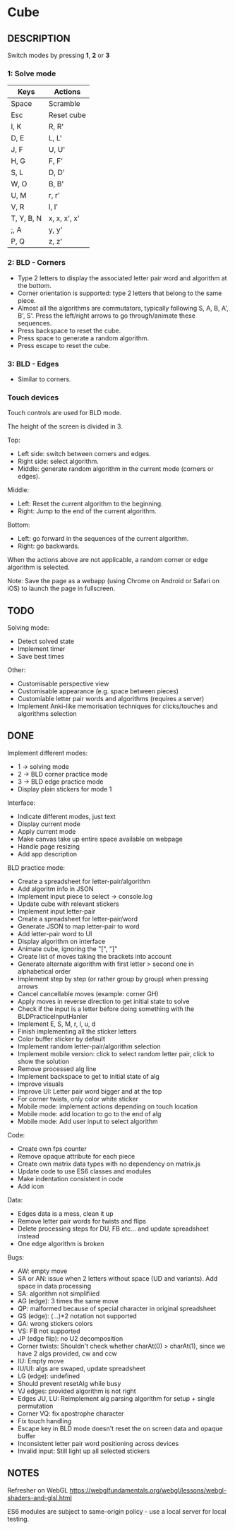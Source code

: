 # Cube

## DESCRIPTION
Switch modes by pressing **1**, **2** or **3**

### **1**: Solve mode
Keys | Actions
---- | ----
Space | Scramble
Esc | Reset cube
I, K | R, R'
D, E | L, L'
J, F | U, U'
H, G | F, F'
S, L | D, D'
W, O | B, B'
U, M | r, r'
V, R | l, l'
T, Y, B, N | x, x, x', x'
;, A | y, y'
P, Q | z, z'

### **2**: BLD - Corners
- Type 2 letters to display the associated letter pair word and algorithm at the bottom.
- Corner orientation is supported: type 2 letters that belong to the same piece.
- Almost all the algorithms are commutators, typically following S, A, B, A', B', S'. Press the left/right arrows to go through/animate these sequences.
- Press backspace to reset the cube.
- Press space to generate a random algorithm.
- Press escape to reset the cube.

### **3**: BLD - Edges
- Similar to corners.

### Touch devices

Touch controls are used for BLD mode.

The height of the screen is divided in 3.

Top:
- Left side: switch between corners and edges.
- Right side: select algorithm.
- Middle: generate random algorithm in the current mode (corners or edges).

Middle:
- Left: Reset the current algorithm to the beginning.
- Right: Jump to the end of the current algorithm.

Bottom:
- Left: go forward in the sequences of the current algorithm.
- Right: go backwards.

When the actions above are not applicable, a random corner or edge algorithm is selected.

Note: Save the page as a webapp (using Chrome on Android or Safari on iOS) to launch the page in fullscreen.

## TODO

Solving mode:
- Detect solved state
- Implement timer
- Save best times

Other:
- Customisable perspective view
- Customisable appearance (e.g. space between pieces)
- Customiable letter pair words and algorithms (requires a server)
- Implement Anki-like memorisation techniques for clicks/touches and algorithms selection

## DONE

Implement different modes:
- 1 -> solving mode
- 2 -> BLD corner practice mode
- 3 -> BLD edge practice mode
- Display plain stickers for mode 1

Interface:
- Indicate different modes, just text
- Display current mode
- Apply current mode
- Make canvas take up entire space available on webpage
- Handle page resizing
- Add app description

BLD practice mode:
- Create a spreadsheet for letter-pair/algorithm
- Add algoritm info in JSON
- Implement input piece to select -> console.log
- Update cube with relevant stickers
- Implement input letter-pair
- Create a spreadsheet for letter-pair/word
- Generate JSON to map letter-pair to word
- Add letter-pair word to UI
- Display algorithm on interface
- Animate cube, ignoring the "[", "]"
- Create list of moves taking the brackets into account
- Generate alternate algorithm with first letter > second one in alphabetical order
- Implement step by step (or rather group by group) when pressing arrows
- Cancel cancellable moves (example: corner GH)
- Apply moves in reverse direction to get initial state to solve
- Check if the input is a letter before doing something with the BLDPracticeInputHanler
- Implement E, S, M, r, l, u, d
- Finish implementing all the sticker letters
- Color buffer sticker by default
- Implement random letter-pair/algorithm selection
- Implement mobile version: click to select random letter pair, click to show the solution
- Remove processed alg line
- Implement backspace to get to initial state of alg
- Improve visuals
- Improve UI: Letter pair word bigger and at the top
- For corner twists, only color white sticker
- Mobile mode: implement actions depending on touch location
- Mobile mode: add location to go to the end of alg
- Mobile mode: Add user input to select algorithm

Code:
- Create own fps counter
- Remove opaque attribute for each piece
- Create own matrix data types with no dependency on matrix.js
- Update code to use ES6 classes and modules
- Make indentation consistent in code
- Add icon

Data:
- Edges data is a mess, clean it up
- Remove letter pair words for twists and flips
- Delete processing steps for DU, FB etc... and update spreadsheet instead
- One edge algorithm is broken

Bugs:
- AW: empty move
- SA or AN: issue when 2 letters without space (UD and variants). Add space in data processing  
- SA: algorithm not simplifiied
- AG (edge): 3 times the same move
- QP: malformed because of special character in original spreadsheet
- GS (edge): (...)*2 notation not supported
- GA: wrong stickers colors
- VS: FB not supported
- JP (edge flip): no U2 decomposition
- Corner twists: Shouldn't check whether charAt(0) > charAt(1), since we have 2 algs provided, cw and ccw
- IU: Empty move
- IU/UI: algs are swaped, update spreadsheet
- LG (edge): undefined
- Should prevent resetAlg while busy
- VJ edges: provided algorithm is not right
- Edges JU, LU: Reimplement alg parsing algorithm for setup + single permutation
- Corner VQ: fix apostrophe character
- Fix touch handling
- Escape key in BLD mode doesn't reset the on screen data and opaque buffer
- Inconsistent letter pair word positioning across devices
- Invalid input: Still light up all selected stickers

## NOTES

Refresher on WebGL
https://webglfundamentals.org/webgl/lessons/webgl-shaders-and-glsl.html

ES6 modules are subject to same-origin policy - use a local server for local testing.
